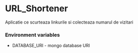 # URL_Shortener
Aplicatie ce scurteaza linkurile si colecteaza numarul de vizitari
### Environment variables
* DATABASE_URI - mongo database URI
